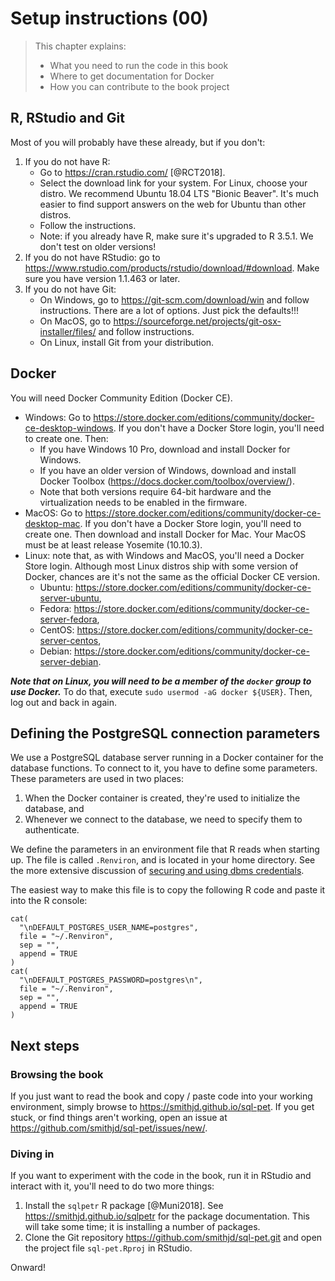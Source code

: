 # Setup instructions (00)

> This chapter explains:
> 
> * What you need to run the code in this book
> * Where to get documentation for Docker
> * How you can contribute to the book project


## R, RStudio and Git
Most of you will probably have these already, but if you don't:

1. If you do not have R:
    * Go to <https://cran.rstudio.com/> [@RCT2018].
    * Select the download link for your system. For Linux, choose your distro. We recommend Ubuntu 18.04 LTS "Bionic Beaver". It's much easier to find support answers on the web for Ubuntu than other distros.
    * Follow the instructions.
    * Note: if you already have R, make sure it's upgraded to R 3.5.1. We don't test on older versions!
2. If you do not have RStudio: go to <https://www.rstudio.com/products/rstudio/download/#download>. Make sure you have version 1.1.463 or later.
3. If you do not have Git:
    * On Windows, go to <https://git-scm.com/download/win> and follow instructions. There are a lot of options. Just pick the defaults!!!
    * On MacOS, go to <https://sourceforge.net/projects/git-osx-installer/files/> and follow instructions.
    * On Linux, install Git from your distribution.

## Docker
You will need Docker Community Edition (Docker CE).

* Windows: Go to <https://store.docker.com/editions/community/docker-ce-desktop-windows>. If you don't have a Docker Store login, you'll need to create one. Then:
    * If you have Windows 10 Pro, download and install Docker for Windows.
    * If you have an older version of Windows, download and install Docker Toolbox (<https://docs.docker.com/toolbox/overview/>).
    * Note that both versions require 64-bit hardware and the virtualization needs to be enabled in the firmware.
* MacOS: Go to <https://store.docker.com/editions/community/docker-ce-desktop-mac>. If you don't have a Docker Store login, you'll need to create one. Then download and install Docker for Mac. Your MacOS must be at least release Yosemite (10.10.3).
* Linux: note that, as with Windows and MacOS, you'll need a Docker Store login. Although most Linux distros ship with some version of Docker, chances are it's not the same as the official Docker CE version.
    * Ubuntu: <https://store.docker.com/editions/community/docker-ce-server-ubuntu>,
    * Fedora: <https://store.docker.com/editions/community/docker-ce-server-fedora>,
    * CentOS: <https://store.docker.com/editions/community/docker-ce-server-centos>,
    * Debian: <https://store.docker.com/editions/community/docker-ce-server-debian>.
    
***Note that on Linux, you will need to be a member of the `docker` group to use Docker.*** To do that, execute `sudo usermod -aG docker ${USER}`. Then, log out and back in again.

## Defining the PostgreSQL connection parameters
We use a PostgreSQL database server running in a Docker container for the database functions. To connect to it, you have to define some parameters. These parameters are used in two places:

1. When the Docker container is created, they're used to initialize the database, and
2. Whenever we connect to the database, we need to specify them to authenticate.

We define the parameters in an environment file that R reads when starting up. The file is called `.Renviron`, and is located in your home directory.  See the more extensive discussion of [securing and using dbms credentials](#dbms-login).

The easiest way to make this file is to copy the following R code and paste it into the R console:

```
cat(
  "\nDEFAULT_POSTGRES_USER_NAME=postgres",
  file = "~/.Renviron",
  sep = "",
  append = TRUE
)
cat(
  "\nDEFAULT_POSTGRES_PASSWORD=postgres\n",
  file = "~/.Renviron",
  sep = "",
  append = TRUE
)
```

## Next steps

### Browsing the book
If you just want to read the book and copy / paste code into your working environment, simply browse to <https://smithjd.github.io/sql-pet>. If you get stuck, or find things aren't working, open an issue at <https://github.com/smithjd/sql-pet/issues/new/>.

### Diving in
If you want to experiment with the code in the book, run it in RStudio and interact with it, you'll need to do two more things:

1. Install the `sqlpetr` R package [@Muni2018]. See <https://smithjd.github.io/sqlpetr> for the package documentation. This will take some time; it is installing a number of packages.
2. Clone the Git repository <https://github.com/smithjd/sql-pet.git> and open the project file `sql-pet.Rproj` in RStudio.

Onward!
